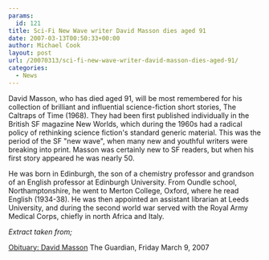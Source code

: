 ```yaml
---
params:
  id: 121
title: Sci-Fi New Wave writer David Masson dies aged 91
date: 2007-03-13T00:50:33+00:00
author: Michael Cook
layout: post
url: /20070313/sci-fi-new-wave-writer-david-masson-dies-aged-91/
categories:
  - News
---
```

David Masson, who has died aged 91, will be most remembered for his collection of brilliant and influential science-fiction short stories, The Caltraps of Time (1968). They had been first published individually in the British SF magazine New Worlds, which during the 1960s had a radical policy of rethinking science fiction's standard generic material. This was the period of the SF "new wave", when many new and youthful writers were breaking into print. Masson was certainly new to SF readers, but when his first story appeared he was nearly 50.

He was born in Edinburgh, the son of a chemistry professor and grandson of an English professor at Edinburgh University. From Oundle school, Northamptonshire, he went to Merton College, Oxford, where he read English (1934-38). He was then appointed an assistant librarian at Leeds University, and during the second world war served with the Royal Army Medical Corps, chiefly in north Africa and Italy.

_Extract taken from;_

[Obituary: David Masson](http://books.guardian.co.uk/obituaries/story/0,,2029957,00.html)
The Guardian, Friday March 9, 2007
